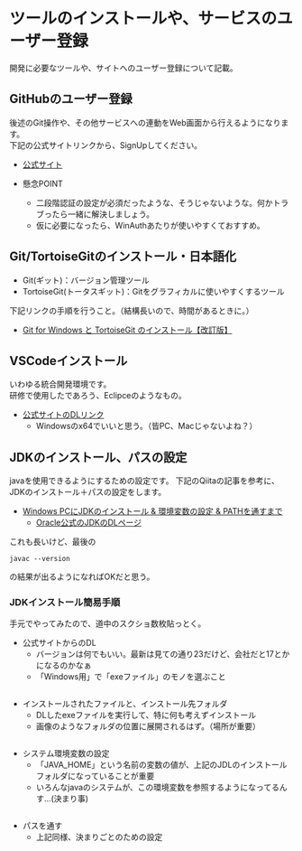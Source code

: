 # ツールのインストールや、サービスのユーザー登録

開発に必要なツールや、サイトへのユーザー登録について記載。

## GitHubのユーザー登録

後述のGit操作や、その他サービスへの連動をWeb画面から行えるようになります。  
下記の公式サイトリンクから、SignUpしてください。

- [公式サイト](https://github.com/)

- 懸念POINT
  - 二段階認証の設定が必須だったような、そうじゃないような。何かトラブったら一緒に解決しましょう。
  - 仮に必要になったら、WinAuthあたりが使いやすくておすすめ。

## Git/TortoiseGitのインストール・日本語化

- Git(ギット)：バージョン管理ツール
- TortoiseGit(トータスギット)：Gitをグラフィカルに使いやすくするツール

下記リンクの手順を行うこと。（結構長いので、時間があるときに。）

- [Git for Windows と TortoiseGit のインストール【改訂版】](https://qiita.com/mmake/items/63a869272c0dfa1d50a4)

## VSCodeインストール

いわゆる統合開発環境です。  
研修で使用したであろう、Eclipceのようなもの。  

- [公式サイトのDLリンク](https://code.visualstudio.com/download)
  - Windowsのx64でいいと思う。（皆PC、Macじゃないよね？）

## JDKのインストール、パスの設定

javaを使用できるようにするための設定です。
下記のQiitaの記事を参考に、JDKのインストール＋パスの設定をします。

- [Windows PCにJDKのインストール & 環境変数の設定 & PATHを通すまで](https://qiita.com/Keichan_15/items/2a32f592ffeacd10e3f3)
  - [Oracle公式のJDKのDLページ](https://www.oracle.com/java/technologies/downloads/)

これも長いけど、最後の
```
javac --version
```
の結果が出るようになればOKだと思う。

### JDKインストール簡易手順

手元でやってみたので、道中のスクショ数枚貼っとく。

- 公式サイトからのDL
  - バージョンは何でもいい。最新は見ての通り23だけど、会社だと17とかになるのかなぁ
  - 「Windows用」で「exeファイル」のモノを選ぶこと

```{image} Images/jdk_01_installpage.png
```

- インストールされたファイルと、インストール先フォルダ
  - DLしたexeファイルを実行して、特に何も考えずインストール
  - 画像のようなフォルダの位置に展開されるはず。（場所が重要）

```{image} Images/jdk_02_folder.png
```

- システム環境変数の設定
  - 「JAVA_HOME」という名前の変数の値が、上記のJDLのインストールフォルダになっていることが重要
  - いろんなjavaのシステムが、この環境変数を参照するようになってるんす...(決まり事)

```{image} Images/jdk_03_value.png
```

- パスを通す
  - 上記同様、決まりごとのための設定

```{image} Images/jdk_04_path.png
```

